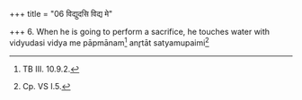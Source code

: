 +++
title = "06 विद्युदसि विद्य मे"

+++
6. When he is going to perform a sacrifice, he touches water with vidyudasi vidya me pāpmānam[^1] anr̥tāt satyamupaimi[^2]   

[^1]: TB III. 10.9.2.  

[^2]: Cp. VS I.5. 
